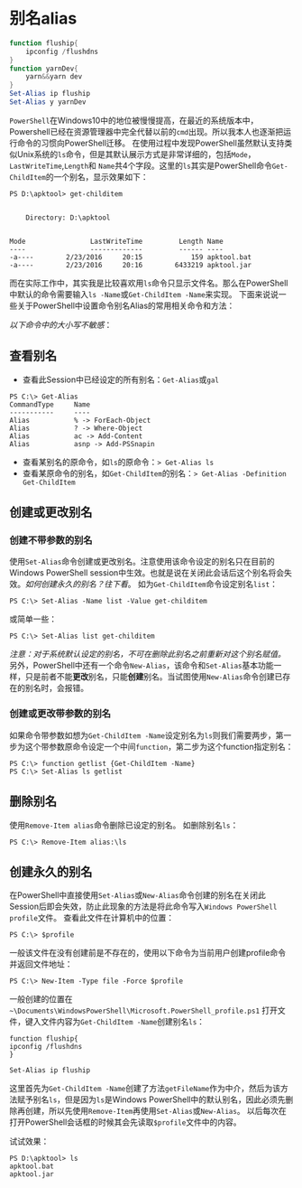 # 别名alias

```powershell
function fluship{
    ipconfig /flushdns
}
function yarnDev{
    yarn&&yarn dev
}
Set-Alias ip fluship
Set-Alias y yarnDev
```

`PowerShell`在Windows10中的地位被慢慢提高，在最近的系统版本中，Powershell已经在资源管理器中完全代替以前的`cmd`出现。所以我本人也逐渐把运行命令的习惯向PowerShell迁移。
在使用过程中发现PowerShell虽然默认支持类似Unix系统的`ls`命令，但是其默认展示方式是非常详细的，包括`Mode`，`LastWriteTime`,`Length`和 `Name`共4个字段。这里的`ls`其实是PowerShell命令`Get-ChildItem`的一个别名，显示效果如下：

```
PS D:\apktool> get-childitem


    Directory: D:\apktool


Mode                LastWriteTime         Length Name
----                -------------         ------ ----
-a----        2/23/2016     20:15            159 apktool.bat
-a----        2/23/2016     20:16        6433219 apktool.jar
```

而在实际工作中，其实我是比较喜欢用`ls`命令只显示文件名。那么在PowerShell中默认的命令需要输入`ls -Name`或`Get-ChildItem -Name`来实现。
下面来说说一些关于PowerShell中设置命令别名Alias的常用相关命令和方法：

_以下命令中的大小写不敏感_：

## 查看别名

- 查看此Session中已经设定的所有别名：`Get-Alias`或`gal`

```text
PS C:\> Get-Alias
CommandType     Name
-----------     ----
Alias           % -> ForEach-Object
Alias           ? -> Where-Object
Alias           ac -> Add-Content
Alias           asnp -> Add-PSSnapin
```

- 查看某别名的原命令，如`ls`的原命令：`> Get-Alias ls`
- 查看某原命令的别名，如`Get-ChildItem`的别名：`> Get-Alias -Definition Get-ChildItem`

## 创建或更改别名

### 创建不带参数的别名

使用`Set-Alias`命令创建或更改别名。注意使用该命令设定的别名只在目前的Windows PowerShell session中生效。也就是说在关闭此会话后这个别名将会失效。_如何创建永久的别名？往下看_。
如为`Get-ChildItem`命令设定别名`list`：

```text
PS C:\> Set-Alias -Name list -Value get-childitem
```

或简单一些：

```text
PS C:\> Set-Alias list get-childitem
```

_注意：对于系统默认设定的别名，不可在删除此别名之前重新对这个别名赋值。_
另外，PowerShell中还有一个命令`New-Alias`，该命令和`Set-Alias`基本功能一样，只是前者不能**更改**别名，只能**创建**别名。当试图使用`New-Alias`命令创建已存在的别名时，会报错。

### 创建或更改带参数的别名

如果命令带参数如想为`Get-ChildItem -Name`设定别名为`ls`则我们需要两步，第一步为这个带参数原命令设定一个中间`function`，第二步为这个function指定别名：

```
PS C:\> function getlist {Get-ChildItem -Name}
PS C:\> Set-Alias ls getlist
```

## 删除别名

使用`Remove-Item alias`命令删除已设定的别名。
如删除别名`ls`：

```
PS C:\> Remove-Item alias:\ls
```

## 创建永久的别名

在PowerShell中直接使用`Set-Alias`或`New-Alias`命令创建的别名在关闭此Session后即会失效，防止此现象的方法是将此命令写入`Windows PowerShell profile`文件。
查看此文件在计算机中的位置：

```
PS C:\> $profile
```

一般该文件在没有创建前是不存在的，使用以下命令为当前用户创建profile命令并返回文件地址：

```
PS C:\> New-Item -Type file -Force $profile
```

一般创建的位置在`~\Documents\WindowsPowerShell\Microsoft.PowerShell_profile.ps1`
打开文件，键入文件内容为`Get-ChildItem -Name`创建别名`ls`：

```
function fluship{
ipconfig /flushdns
}

Set-Alias ip fluship
```

这里首先为`Get-ChildItem -Name`创建了方法`getFileName`作为中介，然后为该方法赋予别名`ls`，但是因为`ls`是Windows PowerShell中的默认别名，因此必须先删除再创建，所以先使用`Remove-Item`再使用`Set-Alias`或`New-Alias`。
以后每次在打开PowerShell会话框的时候其会先读取`$profile`文件中的内容。

试试效果：

```
PS D:\apktool> ls
apktool.bat
apktool.jar
```
